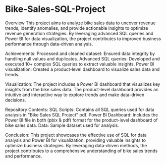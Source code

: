 # Bike-Sales-SQL-Project
Overview
This project aims to analyze bike sales data to uncover revenue trends, identify anomalies, and provide actionable insights to optimize revenue generation strategies. By leveraging advanced SQL queries and Power BI for data visualization, the project contributes to improved business performance through data-driven analysis.

Achievements:
Processed and cleaned dataset: Ensured data integrity by handling null values and duplicates.
Advanced SQL queries: Developed and executed 10+ complex SQL queries to extract valuable insights.
Power BI visualization: Created a product-level dashboard to visualize sales data and trends.

Visualization:
The project includes a Power BI dashboard that visualizes key insights from the bike sales data. The product-level dashboard provides an intuitive and interactive way to explore trends and make data-driven decisions.

Repository Contents:
SQL Scripts: Contains all SQL queries used for data analysis in "Bike Sales SQL Project" pdf.
Power BI Dashboard: Includes the Power BI file in both (pbix & pdf) format for the product-level dashboard of bike sales data.
Data: Sample dataset used for analysis.

Conclusion:
This project showcases the effective use of SQL for data analysis and Power BI for visualization, providing valuable insights to optimize business strategies. By leveraging data-driven methods, the project contributes to a comprehensive understanding of bike sales trends and performance.
